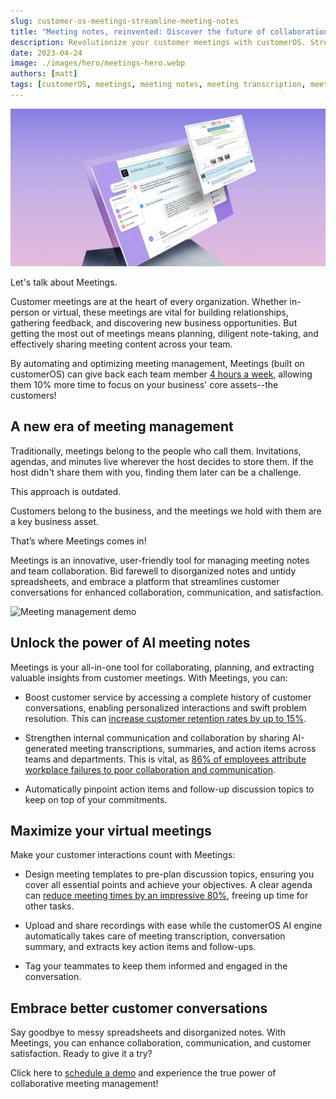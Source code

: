 ```yaml
---
slug: customer-os-meetings-streamline-meeting-notes
title: "Meeting notes, reinvented: Discover the future of collaboration with Meetings"
description: Revolutionize your customer meetings with customerOS. Streamline your meeting notes and collaboration, enabling better communication and enhanced satisfaction with the power of AI meeting management. Schedule a demo today!
date: 2023-04-24
image: ./images/hero/meetings-hero.webp
authors: [matt]
tags: [customerOS, meetings, meeting notes, meeting transcription, meeting summary, action items]
---
```


![Openline virtual meeting management](images/hero/meetings-hero.webp)

Let's talk about Meetings.

Customer meetings are at the heart of every organization.  Whether in-person or virtual, these meetings are vital for building relationships, gathering feedback, and discovering new business opportunities.  But getting the most out of meetings means planning, diligent note-taking, and effectively sharing meeting content across your team.  

By automating and optimizing meeting management, Meetings (built on customerOS) can give back each team member [4 hours a week][atlassian], allowing them 10% more time to focus on your business' core assets--the customers!

<!---References--->

[atlassian]: https://www.atlassian.com/time-wasting-at-work-infographic
[collab]: https://blog.gitnux.com/communication-skills-statistics/
[demo]: /
[hbr]: https://hbr.org/2014/10/the-value-of-keeping-the-right-customers
[noty]: https://blog.noty.ai/how-to-stop-wasting-time-in-meetings-do-your-meetings-kill-your-productivity-47115538a11d

<!--truncate-->

## A new era of meeting management

Traditionally, meetings belong to the people who call them. Invitations, agendas, and minutes live wherever the host decides to store them. If the host didn't share them with you, finding them later can be a challenge.

This approach is outdated.

Customers belong to the business, and the meetings we hold with them are a key business asset.

That’s where Meetings comes in!

Meetings is an innovative, user-friendly tool for managing meeting notes and team collaboration. Bid farewell to disorganized notes and untidy spreadsheets, and embrace a platform that streamlines customer conversations for enhanced collaboration, communication, and satisfaction.

![Meeting management demo](images/meetings.gif)

## Unlock the power of AI meeting notes

Meetings is your all-in-one tool for collaborating, planning, and extracting valuable insights from customer meetings. With Meetings, you can:

- Boost customer service by accessing a complete history of customer conversations, enabling personalized interactions and swift problem resolution. This can [increase customer retention rates by up to 15%][hbr].

- Strengthen internal communication and collaboration by sharing AI-generated meeting transcriptions, summaries, and action items across teams and departments. This is vital, as [86% of employees attribute workplace failures to poor collaboration and communication][collab].

- Automatically pinpoint action items and follow-up discussion topics to keep on top of your commitments.

## Maximize your virtual meetings

Make your customer interactions count with Meetings:

- Design meeting templates to pre-plan discussion topics, ensuring you cover all essential points and achieve your objectives. A clear agenda can [reduce meeting times by an impressive 80%][noty], freeing up time for other tasks.

- Upload and share recordings with ease while the customerOS AI engine automatically takes care of meeting transcription, conversation summary, and extracts key action items and follow-ups.

- Tag your teammates to keep them informed and engaged in the conversation.

## Embrace better customer conversations

Say goodbye to messy spreadsheets and disorganized notes. With Meetings, you can enhance collaboration, communication, and customer satisfaction. Ready to give it a try?

Click here to [schedule a demo][demo] and experience the true power of collaborative meeting management!